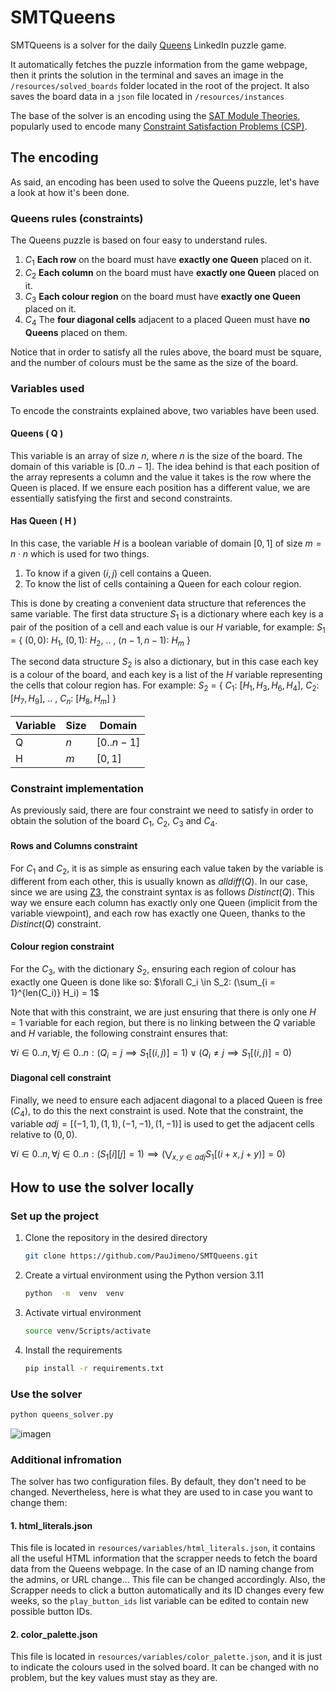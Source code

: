 
# SMTQueens
SMTQueens is a solver for the daily [Queens](https://www.linkedin.com/games/queens/) LinkedIn puzzle game.

It automatically fetches the puzzle information from the game webpage, then it prints the solution in the terminal and saves an image in the `/resources/solved_boards` folder located in the root of the project. 
It also saves the board data in a `json` file located in `/resources/instances`

The base of the solver is an encoding using the [SAT Module Theories](https://en.wikipedia.org/wiki/Satisfiability_modulo_theories), popularly used to encode many [Constraint Satisfaction Problems (CSP)](https://en.wikipedia.org/wiki/Constraint_satisfaction_problem).

## The encoding
As said, an encoding has been used to solve the Queens puzzle, let's have a look at how it's been done.
### Queens rules (constraints)
The Queens puzzle is based on four easy to understand rules.
1. $C_1$ **Each row** on the board must have **exactly one Queen** placed on it.
2. $C_2$ **Each column** on the board must have **exactly one Queen** placed on it.
3. $C_3$ **Each colour region** on the board must have **exactly one Queen** placed on it.
4. $C_4$ The **four diagonal cells** adjacent to a placed Queen must have **no Queens** placed on them.

Notice that in order to satisfy all the rules above, the board must be square, and the number of colours must be the same as the size of the board. 

### Variables used
To encode the constraints explained above, two variables have been used.
#### Queens ( Q )
This variable is an array of size $n$, where $n$ is the size of the board. The domain of this variable is $[0..n-1]$. The idea behind is that each position of the array represents a column and the value it takes is the row where the Queen is placed. If we ensure each position has a different value, we are essentially satisfying the first and second constraints.
#### Has Queen ( H )
In this case, the variable $H$ is a boolean variable of domain $[0,1]$ of size $m=n \cdot n$ which is used for two things.
1. To know if a given $(i, j)$ cell contains a Queen.
2. To know the list of cells containing a Queen for each colour region.

This is done by creating a convenient data structure that references the same variable. The first data structure $S_1$ is a dictionary where each key is a pair of the position of a cell and each value is our $H$ variable, for example:
$S_1$ = { $(0,0)$: $H_1$, $(0,1)$: $H_2$, .. , $(n-1, n-1)$: $H_m$ }

The second data structure $S_2$ is also a dictionary, but in this case each key is a colour of the board, and each key is a list of the $H$ variable representing the cells that colour region has. For example:
$S_2$ = { $C_1$: $[H_1, H_3, H_6, H_4]$, $C_2$:  $[H_7, H_9]$, .. , $C_n$: $[H_8, H_m]$ }

| Variable | Size | Domain|
|--|--|--|
| Q | $n$ |	$[0..n-1]$ |
| H | $m$ |	$[0,1]$ |

### Constraint implementation
As previously said, there are four constraint we need to satisfy in order to obtain the solution of the board $C_1$, $C_2$, $C_3$ and $C_4$.

#### Rows and Columns constraint
For $C_1$ and $C_2$, it is as simple as ensuring each value taken by the variable is different from each other, this is usually known as $alldiff(Q)$. In our case, since we are using [Z3](https://en.wikipedia.org/wiki/Z3_Theorem_Prover), the constraint syntax is as follows $Distinct(Q)$.
This way we ensure each column has exactly only one Queen (implicit from the variable viewpoint), and each row has exactly one Queen, thanks to the $Distinct(Q)$ constraint.

#### Colour region constraint
For the $C_3$, with the dictionary $S_2$, ensuring each region of colour has exactly one Queen is done like so:
$\forall C_i \in S_2: (\sum_{i = 1}^{len(C_i)} H_i) = 1$

Note that with this constraint, we are just ensuring that there is only one $H=1$ variable for each region, but there is no linking between the $Q$ variable and $H$ variable, the following constraint ensures that:

$\forall i \in 0..n, \forall j \in 0..n: (Q_i=j \implies S_1[(i,j)]=1) \vee (Q_i \neq j \implies S_1[(i,j)]=0)$

#### Diagonal cell constraint
Finally, we need to ensure each adjacent diagonal to a placed Queen is free ($C_4$), to do this the next constraint is used.
Note that the constraint, the variable  ${adj}=[(-1, 1), (1, 1), (-1, -1), (1, -1)]$ is used to get the adjacent cells relative to $(0,0)$.

$\forall i \in 0..n, \forall j \in 0..n: (S_1[i][j]=1) \implies (\bigvee_{x, y \in adj} S_1[(i+x,j+y)]=0)$

## How to use the solver locally
### Set up the project
1. Clone the repository in the desired directory
	```bash
	git clone https://github.com/PauJimeno/SMTQueens.git
	```
2. Create a virtual environment using the Python version 3.11
	```bash
	python  -m  venv  venv
	```
3. Activate virtual environment
	```bash
	source venv/Scripts/activate
	```
4. Install the requirements
	```bash
	pip install -r requirements.txt
	```
### Use the solver
```bash
python queens_solver.py
```
![imagen](https://github.com/user-attachments/assets/0186bf8d-3ba7-49a0-bafe-804748241914)

### Additional infromation
The solver has two configuration files. By default, they don't need to be changed. Nevertheless, here is what they are used to in case you want to change them:

#### 1. html_literals.json
This file is located in `resources/variables/html_literals.json`, it contains all the useful HTML information that the scrapper needs to fetch the board data from the Queens webpage. In the case of an ID naming change from the admins, or URL change... This file can be changed accordingly. Also, the Scrapper needs to click a button automatically and its ID changes every few weeks, so the `play_button_ids` list variable can be edited to contain new possible button IDs.

#### 2. color_palette.json
This file is located in `resources/variables/color_palette.json`, and it is just to indicate the colours used in the solved board. It can be changed with no problem, but the key values must stay as they are.
